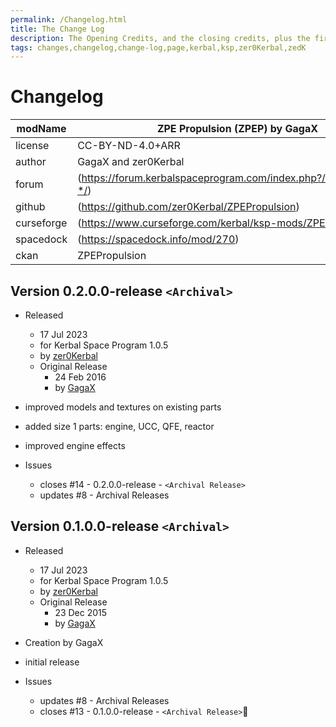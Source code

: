 ```yaml
---
permalink: /Changelog.html
title: The Change Log
description: The Opening Credits, and the closing credits, plus the first of two (or is three) end credit scenes
tags: changes,changelog,change-log,page,kerbal,ksp,zer0Kerbal,zedK
---
```

<!-- hdr-changelog.md v1.0.0.1
ZPE Propulsion (ZPEP)
created: 13 May 2022
updated: 05 Nov 2022
CC BY-ND 4.0 by zer0Kerbal -->
# Changelog  
  
| modName    | ZPE Propulsion (ZPEP) by GagaX                                    |
| ---------- | ----------------------------------------------------------------- |
| license    | CC-BY-ND-4.0+ARR                                                  |
| author     | GagaX and zer0Kerbal                                              |
| forum      | (https://forum.kerbalspaceprogram.com/index.php?/topic/218476-*/) |
| github     | (https://github.com/zer0Kerbal/ZPEPropulsion)                     |
| curseforge | (https://www.curseforge.com/kerbal/ksp-mods/ZPEPropulsion)        |
| spacedock  | (https://spacedock.info/mod/270)                                  |
| ckan       | ZPEPropulsion                                                     |

## Version 0.2.0.0-release `<Archival>`

* Released
  * 17 Jul 2023
  * for Kerbal Space Program 1.0.5
  * by [zer0Kerbal](https://github.com/zer0Kerbal)
  * Original Release
    * 24 Feb 2016
    * by [GagaX](https://forum.kerbalspaceprogram.com/profile/57813-*/)

* improved models and textures on existing parts
* added size 1 parts: engine, UCC, QFE, reactor
* improved engine effects
* Issues
  * closes #14 - 0.2.0.0-release - `<Archival Release>`
  * updates #8 - Archival Releases

## Version 0.1.0.0-release `<Archival>`

* Released
  * 17 Jul 2023
  * for Kerbal Space Program 1.0.5
  * by [zer0Kerbal](https://github.com/zer0Kerbal)
  * Original Release
    * 23 Dec 2015
    * by [GagaX](https://forum.kerbalspaceprogram.com/profile/57813-*/)

* Creation by GagaX
* initial release
* Issues
  * updates #8 - Archival Releases
  * closes #13 - 0.1.0.0-release - `<Archival Release>`